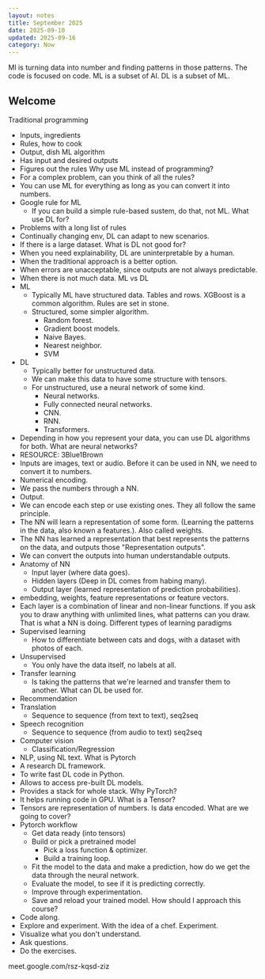 ```yaml
---
layout: notes
title: September 2025
date: 2025-09-10
updated: 2025-09-16
category: Now
---
```

Ml is turning data into number and finding patterns in those patterns.
The code is focused on code.
ML is a subset of AI. DL is a subset of ML.
## Welcome
Traditional programming
- Inputs, ingredients
- Rules, how to cook
- Output, dish
ML algorithm
- Has input and desired outputs
- Figures out the rules
Why use ML instead of programming?
- For a complex problem, can you think of all the rules?
- You can use ML for everything as long as you can convert it into numbers.
- Google rule for ML
	- If you can build a simple rule-based sustem, do that, not ML.
What use DL for?
- Problems with a long list of rules
- Continually changing env, DL can adapt to new scenarios.
- If there is a large dataset. 
What is DL not good for?
- When you need explainability, DL are uninterpretable by a human.
- When the traditional approach is a better option.
- When errors are unacceptable, since outputs are not always predictable.
- When there is not much data.
ML vs DL
- ML
	- Typically ML have structured data. Tables and rows. XGBoost is a common algorithm. Rules are set in stone.
	- Structured, some simpler algorithm.
		- Random forest.
		- Gradient boost models.
		- Naive Bayes.
		- Nearest neighbor.
		- SVM
- DL
	- Typically better for unstructured data.
	- We can make this data to have some structure with tensors.
	- For unstructured, use a neural network of some kind.
		- Neural networks.
		- Fully connected neural networks.
		- CNN.
		- RNN.
		- Transformers.
- Depending in how you represent your data, you can use DL algorithms for both.
What are neural networks?
- RESOURCE: 3Blue1Brown
- Inputs are images, text or audio. Before it can be used in NN, we need to convert it to numbers.
- Numerical encoding.
- We pass the numbers through a NN.
- Output.
- We can encode each step or use existing ones. They all follow the same principle.
- The NN will learn a representation of some form. (Learning the patterns in the data, also known a features.). Also called weights.
- The NN has learned a representation that best represents the patterns on the data, and outputs those "Representation outputs".
- We can convert the outputs into human understandable outputs.
- Anatomy of NN
	- Input layer (where data goes).
	- Hidden layers (Deep in DL comes from habing many).
	- Output layer (learned representation of prediction probabilities).
- embedding, weights, feature representations or feature vectors.
- Each layer is a combination of linear and non-linear functions. If you ask you to draw anything with unlimited lines, what patterns can you draw. That is what a NN is doing.
Different types of learning paradigms
- Supervised learning
	- How to differentiate between cats and dogs,  with a dataset with photos of each.
- Unsupervised
	- You only have the data itself, no labels at all.
- Transfer learning
	- Is taking the patterns that we're learned and transfer them to another.
What can DL be used for.
- Recommendation
- Translation
	- Sequence to sequence (from text to text), seq2seq
- Speech recognition
	- Sequence to sequence (from audio to text) seq2seq
- Computer vision
	- Classification/Regression
- NLP, using NL text.
What is Pytorch
- A research DL framework.
- To write fast DL code in Python. 
- Allows to access pre-built DL models.
- Provides a stack for whole stack.
Why PyTorch?
- It helps running code in GPU.
What is a Tensor?
- Tensors are representation of numbers. Is data encoded.
What are we going to cover?
- Pytorch workflow
	- Get data ready (into tensors)
	- Build or pick a pretrained model
		- Pick a loss function & optimizer.
		- Build a training loop.
	- Fit the model to the data and make a prediction, how do we get the data through the neural network.
	- Evaluate the model, to see if it is predicting correctly.
	- Improve through experimentation.
	- Save and reload your trained model.
How should I approach this course?
- Code along.
- Explore and experiment. With the idea of a chef. Experiment.
- Visualize what you don't understand.
- Ask questions.
- Do the exercises.

meet.google.com/rsz-kqsd-ziz
